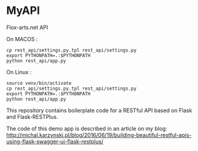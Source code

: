 # MyAPI

Flox-arts.net API

On MACOS :

    cp rest_api/settings.py.tpl rest_api/settings.py
    export PYTHONPATH=.:$PYTHONPATH
    python rest_api/app.py


On Linux :

    source venv/bin/activate
    cp rest_api/settings.py.tpl rest_api/settings.py
    export PYTHONPATH=.:$PYTHONPATH
    python rest_api/app.py

This repository contains boilerplate code for a RESTful API based on Flask and Flask-RESTPlus.

The code of this demo app is described in an article on my blog:
http://michal.karzynski.pl/blog/2016/06/19/building-beautiful-restful-apis-using-flask-swagger-ui-flask-restplus/
